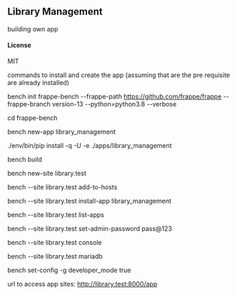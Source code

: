 ## Library Management

building own app

#### License

MIT

commands to install and create the app (assuming that are the pre requisite are already installed)

bench init frappe-bench --frappe-path https://github.com/frappe/frappe --frappe-branch version-13 --python=python3.8 --verbose

cd frappe-bench

bench new-app library_management

./env/bin/pip install -q -U -e ./apps/library_management

bench build

bench new-site library.test

bench --site library.test add-to-hosts

bench --site library.test install-app library_management

bench --site library.test list-apps

<set a dummy password for inital login>

bench --site library.test set-admin-password pass@123

bench --site library.test console

bench --site library.test mariadb

bench set-config -g developer_mode true

url to access app sites:
http://library.test:8000/app
